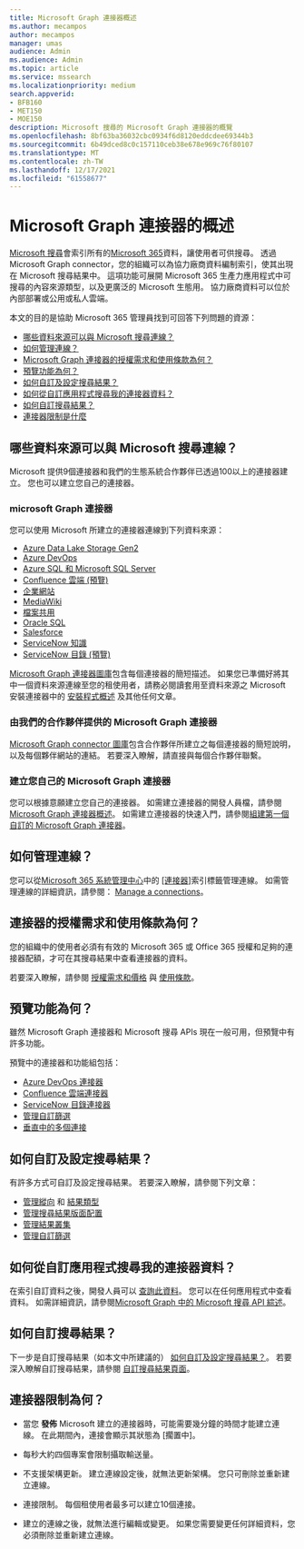 ```yaml
---
title: Microsoft Graph 連接器概述
ms.author: mecampos
author: mecampos
manager: umas
audience: Admin
ms.audience: Admin
ms.topic: article
ms.service: mssearch
ms.localizationpriority: medium
search.appverid:
- BFB160
- MET150
- MOE150
description: Microsoft 搜尋的 Microsoft Graph 連接器的概覽
ms.openlocfilehash: 8bf63ba36032cbc0934f6d8120eddcdee69344b3
ms.sourcegitcommit: 6b49dced8c0c157110ceb38e678e969c76f80107
ms.translationtype: MT
ms.contentlocale: zh-TW
ms.lasthandoff: 12/17/2021
ms.locfileid: "61558677"
---
```

<!---Previous ms.author: monaray --->

# <a name="overview-of-microsoft-graph-connectors"></a>Microsoft Graph 連接器的概述

[Microsoft 搜尋](./overview-microsoft-search.md)會索引所有的[Microsoft 365](https://www.microsoft.com/microsoft-365)資料，讓使用者可供搜尋。 透過 Microsoft Graph connector，您的組織可以為協力廠商資料編制索引，使其出現在 Microsoft 搜尋結果中。 這項功能可展開 Microsoft 365 生產力應用程式中可搜尋的內容來源類型，以及更廣泛的 Microsoft 生態用。 協力廠商資料可以位於內部部署或公用或私人雲端。

<!---link Microsoft Graph reference in line 19 when we have access to relevant documentation--->

本文的目的是協助 Microsoft 365 管理員找到可回答下列問題的資源：

* [哪些資料來源可以與 Microsoft 搜尋連線？](#what-data-sources-can-be-connected-to-microsoft-search)
* [如何管理連線？](#how-do-i-manage-my-connections)
* [Microsoft Graph 連接器的授權需求和使用條款為何？](#what-are-the-license-requirements-and-terms-of-use-for-connectors)
* [預覽功能為何？](#what-are-the-preview-features)
* [如何自訂及設定搜尋結果？](#how-do-i-customize-and-configure-search-results)
* [如何從自訂應用程式搜尋我的連接器資料？](#how-do-i-search-my-connector-data-from-a-custom-application)
* [如何自訂搜尋結果？](#how-do-i-customize-search-results)
* [連接器限制是什麼](#what-are-the-connector-limitations)

<!---Add Value, scenario, example, and/or graphic in December updates--->
<!---Probably remove architecture section below
## Architecture

The following architectural diagram of the Microsoft Graph platform shows how Graph connector content flows through content indexing to user results in [Microsoft Search](./overview-microsoft-search.md) clients. The rest of this section explains each of the key building blocks in the diagram.

![Diagram: on-premises and cloud-based data is pulled by connectors and indexed by the Microsoft Search API, and then the Microsoft Search service delivers the results to users.](media/connectors-overview/highlevel-connectors.png)
Graph connectors can pull data from cloud-based (SaaS) data sources and on-premises data stores. The above diagram shows connections to only two data sources, but you can add connections to up ten sources per tenant.

The Microsoft Graph Connectors API instantiates one connection per data source. Then, the API indexes and stores the data. Established connections interact with Microsoft Search, so users can get search results.

You can use the Microsoft 365 [admin center](https://admin.microsoft.com) to setup and manage any of the Graph connectors by Microsoft. The admin center has a simple user interface that makes it easy to establish the connection to your data source, and monitor connection status and utilization.

***Edit paragraph below***
To create a **connection** to a data source, admins need authenticated access to the data and the entire content repository. The data is fed to the graph connector service for indexing.--->

## <a name="what-data-sources-can-be-connected-to-microsoft-search"></a>哪些資料來源可以與 Microsoft 搜尋連線？

Microsoft 提供9個連接器和我們的生態系統合作夥伴已透過100以上的連接器建立。 您也可以建立您自己的連接器。

### <a name="microsoft-graph-connectors-by-microsoft"></a>microsoft Graph 連接器

您可以使用 Microsoft 所建立的連接器連線到下列資料來源：

<!---Add links below when new docs are created--->
* [Azure Data Lake Storage Gen2](azure-data-lake-connector.md)
* [Azure DevOps](azure-devops-connector.md)
* [Azure SQL 和 Microsoft SQL Server](MSSQL-connector.md)
* [Confluence 雲端 (預覽) ](confluence-cloud-connector.md)
* [企業網站](enterprise-web-connector.md)
* [MediaWiki](mediawiki-connector.md)
* [檔案共用](fileshare-connector.md)
* [Oracle SQL](OracleSQL-connector.md)
* [Salesforce](salesforce-connector.md)
* [ServiceNow 知識](servicenow-knowledge-connector.md)
* [ServiceNow 目錄 (預覽) ](servicenow-catalog-connector.md)

[Microsoft Graph 連接器圖庫](https://www.microsoft.com/microsoft-search/connectors)包含每個連接器的簡短描述。 如果您已準備好將其中一個資料來源連線至您的租使用者，請務必閱讀套用至資料來源之 Microsoft 安裝連接器中的 [安裝程式概述](configure-connector.md) 及其他任何文章。

### <a name="microsoft-graph-connectors-by-our-partners"></a>由我們的合作夥伴提供的 Microsoft Graph 連接器

[Microsoft Graph connector 圖庫](https://www.microsoft.com/microsoft-search/connectors)包含合作夥伴所建立之每個連接器的簡短說明，以及每個夥伴網站的連結。 若要深入瞭解，請直接與每個合作夥伴聯繫。

### <a name="build-your-own-microsoft-graph-connector"></a>建立您自己的 Microsoft Graph 連接器

您可以根據意願建立您自己的連接器。 如需建立連接器的開發人員檔，請參閱[Microsoft Graph 連接器概述](/graph/connecting-external-content-connectors-overview)。 如需建立連接器的快速入門，請參閱[組建第一個自訂的 Microsoft Graph 連接器](/graph/connecting-external-content-build-quickstart)。

## <a name="how-do-i-manage-my-connections"></a>如何管理連線？

您可以從[Microsoft 365 系統管理中心](https://admin.microsoft.com/)中的 [[連接器]](https://admin.microsoft.com/Adminportal/Home#/MicrosoftSearch/Connectors)索引標籤管理連線。 如需管理連線的詳細資訊，請參閱： [Manage a connections](manage-connector.md)。

## <a name="what-are-the-license-requirements-and-terms-of-use-for-connectors"></a>連接器的授權需求和使用條款為何？

您的組織中的使用者必須有有效的 Microsoft 365 或 Office 365 授權和足夠的連接器配額，才可在其搜尋結果中查看連接器的資料。

若要深入瞭解，請參閱 [授權需求和價格](licensing.md) 與 [使用條款](terms-of-use.md)。

## <a name="what-are-the-preview-features"></a>預覽功能為何？

雖然 Microsoft Graph 連接器和 Microsoft 搜尋 APIs 現在一般可用，但預覽中有許多功能。

預覽中的連接器和功能組包括：

* [Azure DevOps 連接器](azure-devops-connector.md)
* [Confluence 雲端連接器](confluence-cloud-connector.md)
* [ServiceNow 目錄連接器](servicenow-catalog-connector.md)
* [管理自訂篩選](custom-filters.md)
* [垂直中的多個連接](customize-search-page.md#multiple-connections-in-a-vertical)

## <a name="how-do-i-customize-and-configure-search-results"></a>如何自訂及設定搜尋結果？

有許多方式可自訂及設定搜尋結果。 若要深入瞭解，請參閱下列文章：

* [管理縱向](manage-verticals.md) 和 [結果類型](manage-result-types.md)
* [管理搜尋結果版面配置](customize-results-layout.md)
* [管理結果叢集](result-cluster.md)
* [管理自訂篩選](custom-filters.md)

## <a name="how-do-i-search-my-connector-data-from-a-custom-application"></a>如何從自訂應用程式搜尋我的連接器資料？

在索引自訂資料之後，開發人員可以 [查詢此資料](/graph/search-concept-custom-types)。 您可以在任何應用程式中查看資料。 如需詳細資訊，請參閱[Microsoft Graph 中的 Microsoft 搜尋 API 綜述](/graph/search-concept-overview)。

## <a name="how-do-i-customize-search-results"></a>如何自訂搜尋結果？

下一步是自訂搜尋結果（如本文中所建議的） [如何自訂及設定搜尋結果？](#how-do-i-customize-and-configure-search-results)。 若要深入瞭解自訂搜尋結果，請參閱 [自訂搜尋結果頁面](customize-search-page.md)。

## <a name="what-are-the-connector-limitations"></a>連接器限制為何？

* 當您 **發佈** Microsoft 建立的連接器時，可能需要幾分鐘的時間才能建立連線。 在此期間內，連接會顯示其狀態為 [擱置中]。

* 每秒大約四個專案會限制攝取輸送量。

* 不支援架構更新。 建立連線設定後，就無法更新架構。 您只可刪除並重新建立連線。

* 連接限制。 每個租使用者最多可以建立10個連接。

* 建立的連線之後，就無法進行編輯或變更。 如果您需要變更任何詳細資料，您必須刪除並重新建立連線。
